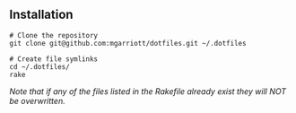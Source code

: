 ## Installation

    # Clone the repository
    git clone git@github.com:mgarriott/dotfiles.git ~/.dotfiles

    # Create file symlinks
    cd ~/.dotfiles/
    rake

_Note that if any of the files listed in the Rakefile already exist they will NOT
be overwritten._
